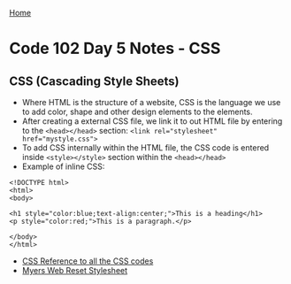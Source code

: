 [Home](README)


# Code 102 Day 5 Notes - CSS 

## CSS (Cascading Style Sheets)

- Where HTML is the structure of a website, CSS is the language we use to add color, shape and other design elements to the elements.
- After creating a external CSS file, we link it to out HTML file by entering to the `<head></head>` section: `<link rel="stylesheet" href="mystyle.css">`
- To add CSS internally within the HTML file, the CSS code is entered inside `<style></style>` section within the `<head></head>`
- Example of inline CSS:

```
<!DOCTYPE html>
<html>
<body>

<h1 style="color:blue;text-align:center;">This is a heading</h1>
<p style="color:red;">This is a paragraph.</p>

</body>
</html>
```
* [CSS Reference to all the CSS codes](https://developer.mozilla.org/en-US/docs/Web/CSS/Reference)
* [Myers Web Reset Stylesheet](https://meyerweb.com/eric/tools/css/reset/)


  



